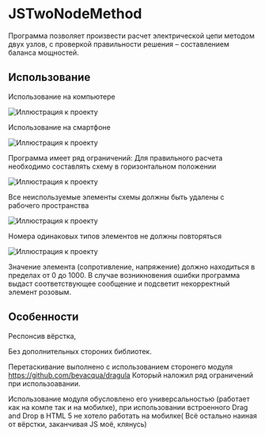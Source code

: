 # JSTwoNodeMethod
Программа позволяет произвести расчет электрической цепи методом двух узлов, с проверкой правильности решения – составлением баланса мощностей.

## Использование
Использование на компьютере

![Иллюстрация к проекту](https://electrikam.com/wp-content/uploads/2021/02/bandicam_2021-02-14_20-25-12-191-1.gif)

Использование на смартфоне

![Иллюстрация к проекту](https://electrikam.com/wp-content/uploads/2021/02/screen-20210214-210702_2.gif)

Программа имеет ряд ограничений:
Для правильного расчета необходимо составлять схему в горизонтальном положении

![Иллюстрация к проекту](https://electrikam.com/wp-content/uploads/2021/02/word-image.png)

Все неиспользуемые элементы схемы должны быть удалены с рабочего пространства

![Иллюстрация к проекту](https://electrikam.com/wp-content/uploads/2021/02/word-image-1.png)

Номера одинаковых типов элементов не должны повторяться

![Иллюстрация к проекту](https://electrikam.com/wp-content/uploads/2021/02/word-image-2.png)

Значение элемента (сопротивление, напряжение) должно находиться в пределах от 0 до 1000.
В случае возникновения ошибки программа выдаст соответствующее сообщение и подсветит некорректный элемент розовым.
## Особенности
Респонсив вёрстка,

Без дополнительных стороних библиотек.

Перетаскивание выполнено с использованием сторонего модуля 
https://github.com/bevacqua/dragula
Который наложил ряд ограничений при использоавании.

Использование модуля обусловлено его универсальностью (работает как на компе так и на мобилке), при использовании встроенного Drag and Drop в HTML 5 не хотело работать на мобилке(
Всё остально наиная от вёрстки, заканчивая JS моё, клянусь)

